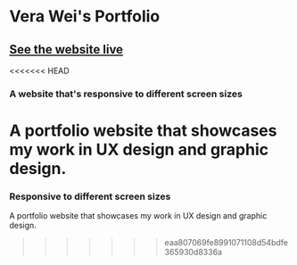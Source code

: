 # Vera Wei's Portfolio
## [See the website live](https://veraweiii.github.io)
<<<<<<< HEAD
### A website that's responsive to different screen sizes
A portfolio website that showcases my work in UX design and graphic design. 
=======
### Responsive to different screen sizes
A portfolio website that showcases my work in UX design and graphic design. 
>>>>>>> eaa807069fe8991071108d54bdfe365930d8336a
